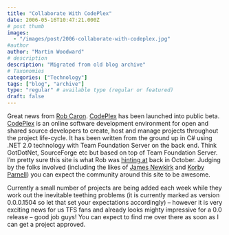 ```yaml
---
title: "Collaborate With CodePlex"
date: 2006-05-16T10:47:21.000Z
# post thumb
images:
  - "/images/post/2006-collaborate-with-codeplex.jpg"
#author
author: "Martin Woodward"
# description
description: "Migrated from old blog archive"
# Taxonomies
categories: ["Technology"]
tags: ["blog", "archive"]
type: "regular" # available type (regular or featured)
draft: false
---
```


Great news from [Rob Caron](http://blogs.msdn.com/robcaron/).  [CodePlex](http://www.codeplex.com/) has been launched into public beta.   [CodePlex](http://www.codeplex.com/) is an online software development environment for open and shared source developers to create, host and manage projects throughout the project life-cycle. It has been written from the ground up in C# using .NET 2.0 technology with Team Foundation Server on the back end. Think GotDotNet, SourceForge etc but based on top of Team Foundation Server.  I’m pretty sure this site is what Rob was [hinting at](http://blogs.msdn.com/robcaron/archive/2005/10/06/477949.aspx) back in October.  Judging by the folks involved (including the likes of [James Newkirk](http://blogs.msdn.com/jamesnewkirk/) and [Korby Parnell](http://blogs.msdn.com/korbyp)) you can expect the community around this site to be awesome.

Currently a small number of projects are being added each week while they work out the inevitable teething problems (it is currently marked as version 0.0.0.1504 so let that set your expectations accordingly)  – however it is very exciting news for us TFS fans and already looks mighty impressive for a 0.0 release – good job guys!  You can expect to find me over there as soon as I can get a project approved.